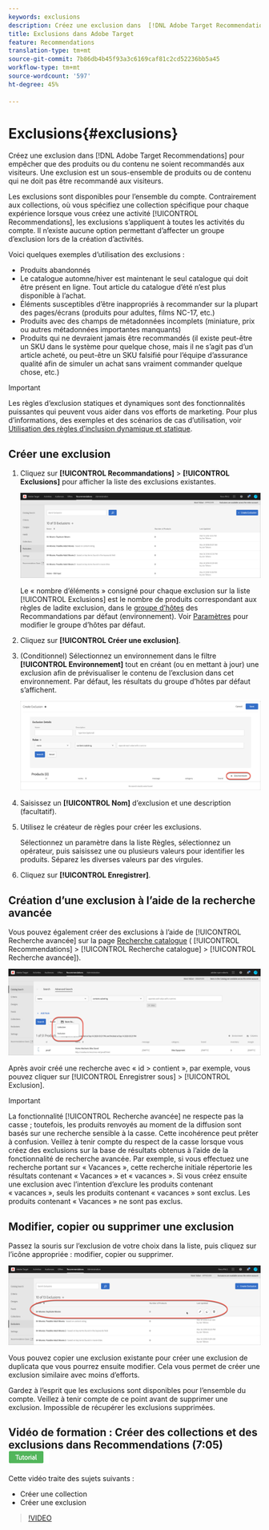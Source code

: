 ```yaml
---
keywords: exclusions
description: Créez une exclusion dans  [!DNL Adobe Target Recommendations] pour empêcher que des produits ou du contenu ne soient recommandés aux visiteurs.
title: Exclusions dans Adobe Target
feature: Recommendations
translation-type: tm+mt
source-git-commit: 7b86db4b45f93a3c6169caf81c2cd52236bb5a45
workflow-type: tm+mt
source-wordcount: '597'
ht-degree: 45%

---
```



# Exclusions{#exclusions}

Créez une exclusion dans [!DNL Adobe Target Recommendations] pour empêcher que des produits ou du contenu ne soient recommandés aux visiteurs. Une exclusion est un sous-ensemble de produits ou de contenu qui ne doit pas être recommandé aux visiteurs.

Les exclusions sont disponibles pour l’ensemble du compte. Contrairement aux collections, où vous spécifiez une collection spécifique pour chaque expérience lorsque vous créez une activité [!UICONTROL Recommendations], les exclusions s’appliquent à toutes les activités du compte. Il n’existe aucune option permettant d’affecter un groupe d’exclusion lors de la création d’activités.

Voici quelques exemples d’utilisation des exclusions :

* Produits abandonnés
* Le catalogue automne/hiver est maintenant le seul catalogue qui doit être présent en ligne. Tout article du catalogue d’été n’est plus disponible à l’achat.
* Éléments susceptibles d’être inappropriés à recommander sur la plupart des pages/écrans (produits pour adultes, films NC-17, etc.)
* Produits avec des champs de métadonnées incomplets (miniature, prix ou autres métadonnées importantes manquants)
* Produits qui ne devraient jamais être recommandés (il existe peut-être un SKU dans le système pour quelque chose, mais il ne s’agit pas d’un article acheté, ou peut-être un SKU falsifié pour l’équipe d’assurance qualité afin de simuler un achat sans vraiment commander quelque chose, etc.)

>[!IMPORTANT]
>
>Les règles d’exclusion statiques et dynamiques sont des fonctionnalités puissantes qui peuvent vous aider dans vos efforts de marketing. Pour plus d’informations, des exemples et des scénarios de cas d’utilisation, voir [Utilisation des règles d’inclusion dynamique et statique](/help/c-recommendations/c-algorithms/use-dynamic-and-static-inclusion-rules.md#concept_4CB5C0FA705D4E449BD0B37B3D987F9F).

## Créer une exclusion

1. Cliquez sur **[!UICONTROL Recommandations]** > **[!UICONTROL Exclusions]** pour afficher la liste des exclusions existantes. 

   ![](assets/exclusions_list.png)

   Le « nombre d’éléments » consigné pour chaque exclusion sur la liste [!UICONTROL Exclusions] est le nombre de produits correspondant aux règles de ladite exclusion, dans le [groupe d’hôtes](/help/administrating-target/hosts.md) des Recommandations par défaut (environnement). Voir [Paramètres](/help/c-recommendations/plan-implement.md#concept_C1E1E2351413468692D6C21145EF0B84) pour modifier le groupe d’hôtes par défaut.

1. Cliquez sur **[!UICONTROL Créer une exclusion]**.

1. (Conditionnel) Sélectionnez un environnement dans le filtre **[!UICONTROL Environnement]** tout en créant (ou en mettant à jour) une exclusion afin de prévisualiser le contenu de l’exclusion dans cet environnement. Par défaut, les résultats du groupe d’hôtes par défaut s’affichent.

   ![Créer une exclusion](/help/c-recommendations/c-products/assets/CreateExclusion.png)

1. Saisissez un **[!UICONTROL Nom]** d’exclusion et une description (facultatif).

1. Utilisez le créateur de règles pour créer les exclusions.

   Sélectionnez un paramètre dans la liste Règles, sélectionnez un opérateur, puis saisissez une ou plusieurs valeurs pour identifier les produits. Séparez les diverses valeurs par des virgules.

1. Cliquez sur **[!UICONTROL Enregistrer]**.

## Création d’une exclusion à l’aide de la recherche avancée

Vous pouvez également créer des exclusions à l’aide de [!UICONTROL Recherche avancée] sur la page [Recherche catalogue](/help/c-recommendations/c-products/catalog-search.md#save-as) ( [!UICONTROL Recommendations] > [!UICONTROL Recherche catalogue] > [!UICONTROL Recherche avancée]).

![Enregistrer sous, boîte de dialogue](/help/c-recommendations/c-products/assets/save-as.png)

Après avoir créé une recherche avec « id > contient », par exemple, vous pouvez cliquer sur [!UICONTROL Enregistrer sous] > [!UICONTROL Exclusion].

>[!IMPORTANT]
>
>La fonctionnalité [!UICONTROL Recherche avancée] ne respecte pas la casse ; toutefois, les produits renvoyés au moment de la diffusion sont basés sur une recherche sensible à la casse. Cette incohérence peut prêter à confusion. Veillez à tenir compte du respect de la casse lorsque vous créez des exclusions sur la base de résultats obtenus à l’aide de la fonctionnalité de recherche avancée. Par exemple, si vous effectuez une recherche portant sur « Vacances », cette recherche initiale répertorie les résultats contenant « Vacances » et « vacances ». Si vous créez ensuite une exclusion avec l’intention d’exclure les produits contenant « vacances », seuls les produits contenant « vacances » sont exclus. Les produits contenant « Vacances » ne sont pas exclus.

## Modifier, copier ou supprimer une exclusion

Passez la souris sur l’exclusion de votre choix dans la liste, puis cliquez sur l’icône appropriée : modifier, copier ou supprimer.

![Icônes de survol pour une exclusion](/help/c-recommendations/c-products/assets/hover-exclusions.png)

Vous pouvez copier une exclusion existante pour créer une exclusion de duplicata que vous pourrez ensuite modifier. Cela vous permet de créer une exclusion similaire avec moins d’efforts.

Gardez à l’esprit que les exclusions sont disponibles pour l’ensemble du compte. Veillez à tenir compte de ce point avant de supprimer une exclusion. Impossible de récupérer les exclusions supprimées.

## Vidéo de formation : Créer des collections et des exclusions dans Recommendations (7:05) ![badge didacticiel](/help/assets/tutorial.png)

Cette vidéo traite des sujets suivants :

* Créer une collection
* Créer une exclusion

>[!VIDEO](https://video.tv.adobe.com/v/27689)